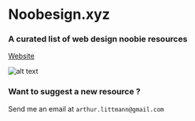 # Noobesign.xyz 

### A curated list of web design noobie resources

[Website](http://www.noobesign.xyz/)

![alt text](https://github.com/arthur-littm/noobesign/blob/master/app/assets/images/screenshot.png)

### Want to suggest a new resource ?

Send me an email at `arthur.littmann@gmail.com`
